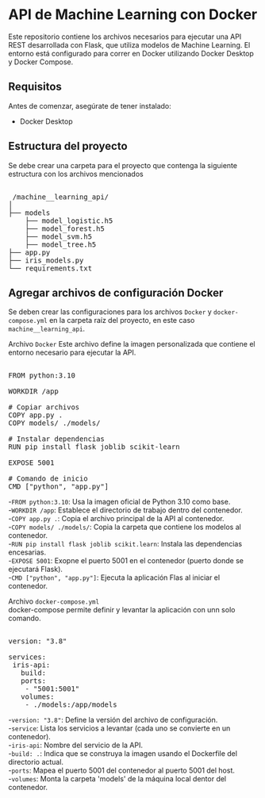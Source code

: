 # API de Machine Learning con Docker

Este repositorio contiene los archivos necesarios para ejecutar una API REST desarrollada con Flask, que utiliza modelos de Machine Learning. El entorno está configurado para correr en Docker utilizando Docker Desktop y Docker Compose.

## Requisitos

Antes de comenzar, asegúrate de tener instalado:

- Docker Desktop


## Estructura del proyecto

Se debe crear una carpeta para el proyecto que contenga la siguiente estructura con los archivos mencionados

<pre> 
 /machine__learning_api/
│
├── models
    ├── model_logistic.h5
    ├── model_forest.h5
    ├── model_svm.h5
    ├── model_tree.h5
├── app.py
├── iris_models.py
└── requirements.txt 
</pre>

## Agregar archivos de configuración Docker

Se deben crear las configuraciones para los archivos `Docker` y `docker-compose.yml` en la carpeta raíz del proyecto, en este caso `machine__learning_api`.

Archivo `Docker`
Este archivo define la imagen personalizada que contiene el entorno necesario para ejecutar la API.

<pre> 
FROM python:3.10

WORKDIR /app

# Copiar archivos
COPY app.py .
COPY models/ ./models/

# Instalar dependencias
RUN pip install flask joblib scikit-learn

EXPOSE 5001

# Comando de inicio  
CMD ["python", "app.py"]  
</pre>

-`FROM python:3.10`: Usa la imagen oficial de Python 3.10 como base.  
-`WORKDIR /app`: Establece el directorio de trabajo dentro del contenedor.  
-`COPY app.py .`: Copia el archivo principal de la API al contenedor.  
-`COPY models/ ./models/`: Copia la carpeta que contiene los modelos al contenedor.  
-`RUN pip install flask joblib scikit.learn`: Instala las dependencias encesarias.  
-`EXPOSE 5001`: Exopne el puerto 5001 en el contenedor (puerto donde se ejecutará Flask).  
-`CMD ["python", "app.py"]`: Ejecuta la aplicación Flas al iniciar el contenedor.  


Archivo `docker-compose.yml`  
docker-compose permite definir y levantar la aplicación con unn solo comando.  

<pre> 
version: "3.8"

services:
 iris-api:
   build:
   ports:
    - "5001:5001"
   volumes:
    - ./models:/app/models
</pre>


-`version: "3.8"`: Define la versión del archivo de configuración.  
-`service`: Lista los servicios a levantar (cada uno se convierte en un contenedor).  
-`iris-api`: Nombre del servicio de la API.  
-`build: .`: Indica que se construya la imagen usando el Dockerfile del directorio actual.  
-`ports`: Mapea el puerto 5001 del contenedor al puerto 5001 del host.  
-`volumes`: Monta la carpeta 'models' de la máquina local dentor del contenedor.  
 





